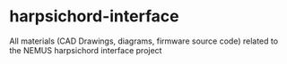 # harpsichord-interface
All materials (CAD Drawings, diagrams, firmware source code) related to the NEMUS harpsichord interface project
